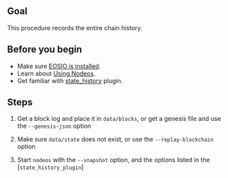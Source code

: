 <!-- # How to replay or resync with full history -->

## Goal

This procedure records the entire chain history.

## Before you begin

* Make sure [EOSIO is installed](../../../00_install/index.md).
* Learn about [Using Nodeos](../../02_usage/index.md).
* Get familiar with [state_history](../../03_plugins/state_history_plugin/index.md) plugin.

## Steps

1. Get a block log and place it in `data/blocks`, or get a genesis file and use the `--genesis-json` option

2. Make sure `data/state` does not exist, or use the `--replay-blockchain` option

3. Start `nodeos` with the `--snapshot` option, and the options listed in the [`state_history_plugin`]
